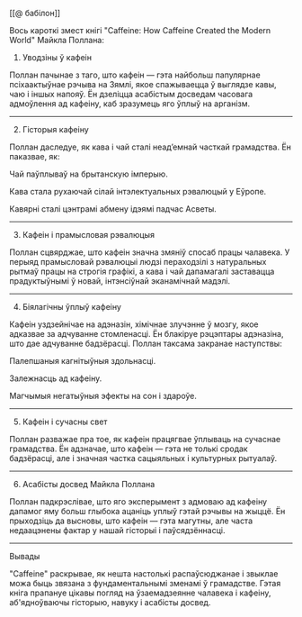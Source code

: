 [[@ бабілон]]

Вось кароткі змест кнігі "Caffeine: How Caffeine Created the Modern World" Майкла Поллана:

1. Уводзіны ў кафеін

Поллан пачынае з таго, што кафеін — гэта найбольш папулярнае псіхаактыўнае рэчыва на Зямлі, якое спажываецца ў выглядзе кавы, чаю і іншых напояў. Ён дзеліцца асабістым досведам часовага адмоўлення ад кафеіну, каб зразумець яго ўплыў на арганізм.


---

2. Гісторыя кафеіну

Поллан даследуе, як кава і чай сталі неад’емнай часткай грамадства. Ён паказвае, як:

Чай паўплываў на брытанскую імперыю.

Кава стала рухаючай сілай інтэлектуальных рэвалюцый у Еўропе.

Кавярні сталі цэнтрамі абмену ідэямі падчас Асветы.



---

3. Кафеін і прамысловая рэвалюцыя

Поллан сцвярджае, што кафеін значна змяніў спосаб працы чалавека. У перыяд прамысловай рэвалюцыі людзі пераходзілі з натуральных рытмаў працы на строгія графікі, а кава і чай дапамагалі заставацца прадуктыўнымі ў новай, інтэнсіўнай эканамічнай мадэлі.


---

4. Біялагічны ўплыў кафеіну

Кафеін уздзейнічае на адэназін, хімічнае злучэнне ў мозгу, якое адказвае за адчуванне стомленасці. Ён блакіруе рэцэптары адэназіна, што дае адчуванне бадзёрасці. Поллан таксама закранае наступствы:

Палепшаныя кагнітыўныя здольнасці.

Залежнасць ад кафеіну.

Магчымыя негатыўныя эфекты на сон і здароўе.



---

5. Кафеін і сучасны свет

Поллан разважае пра тое, як кафеін працягвае ўплываць на сучаснае грамадства. Ён адзначае, што кафеін — гэта не толькі сродак бадзёрасці, але і значная частка сацыяльных і культурных рытуалаў.


---

6. Асабісты досвед Майкла Поллана

Поллан падкрэслівае, што яго эксперымент з адмоваю ад кафеіну дапамог яму больш глыбока ацаніць уплыў гэтай рэчывы на жыццё. Ён прыходзіць да высновы, што кафеін — гэта магутны, але часта недаацэнены фактар у нашай гісторыі і паўсядзённасці.


---

Вывады

"Caffeine" раскрывае, як нешта настолькі распаўсюджанае і звыклае можа быць звязана з фундаментальнымі зменамі ў грамадстве. Гэтая кніга прапануе цікавы погляд на ўзаемадзеянне чалавека і кафеіну, аб'ядноўваючы гісторыю, навуку і асабісты досвед.